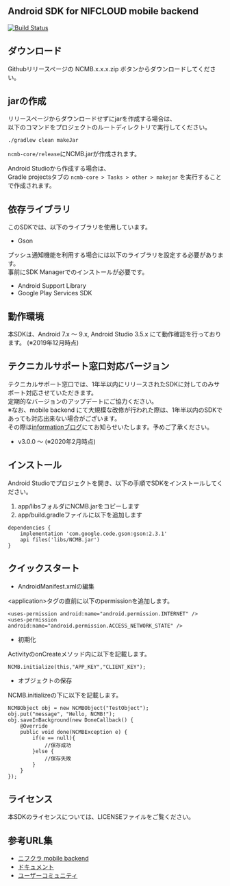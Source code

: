 ## Android SDK for NIFCLOUD mobile backend

[![Build Status](https://travis-ci.org/NIFCLOUD-mbaas/ncmb_android.svg?branch=master)](https://travis-ci.org/NIFCLOUD-mbaas/ncmb_android)

## ダウンロード

Githubリリースページの NCMB.x.x.x.zip ボタンからダウンロードしてください。

## jarの作成

リリースページからダウンロードせずにjarを作成する場合は、<br>
以下のコマンドをプロジェクトのルートディレクトリで実行してください。

```
./gradlew clean makeJar
```

`ncmb-core/release`にNCMB.jarが作成されます。

Android Studioから作成する場合は、<br>
Gradle projectsタブの `ncmb-core > Tasks > other > makejar` を実行することで作成されます。

## 依存ライブラリ

このSDKでは、以下のライブラリを使用しています。

- Gson

プッシュ通知機能を利用する場合には以下のライブラリを設定する必要があります。<br>
事前にSDK Managerでのインストールが必要です。

- Android Support Library
- Google Play Services SDK


## 動作環境

本SDKは、Android 7.x ～ 9.x, Android Studio 3.5.x にて動作確認を行っております。
(※2019年12月時点)

## テクニカルサポート窓口対応バージョン

テクニカルサポート窓口では、1年半以内にリリースされたSDKに対してのみサポート対応させていただきます。<br>
定期的なバージョンのアップデートにご協力ください。<br>
※なお、mobile backend にて大規模な改修が行われた際は、1年半以内のSDKであっても対応出来ない場合がございます。<br>
その際は[informationブログ](https://mbaas.nifcloud.com/info/)にてお知らせいたします。予めご了承ください。

- v3.0.0 ～ (※2020年2月時点)

## インストール

Android Studioでプロジェクトを開き、以下の手順でSDKをインストールしてください。

1. app/libsフォルダにNCMB.jarをコピーします
2. app/build.gradleファイルに以下を追加します

```
dependencies {
    implementation 'com.google.code.gson:gson:2.3.1'
    api files('libs/NCMB.jar')
}
```

## クイックスタート

* AndroidManifest.xmlの編集

&lt;application&gt;タグの直前に以下のpermissionを追加します。

```
<uses-permission android:name="android.permission.INTERNET" />
<uses-permission android:name="android.permission.ACCESS_NETWORK_STATE" />
```

* 初期化

ActivityのonCreateメソッド内に以下を記載します。

```
NCMB.initialize(this,"APP_KEY","CLIENT_KEY");
```

* オブジェクトの保存

NCMB.initializeの下に以下を記載します。

```
NCMBObject obj = new NCMBObject("TestObject");
obj.put("message", "Hello, NCMB!");
obj.saveInBackground(new DoneCallback() {
    @Override
    public void done(NCMBException e) {
        if(e == null){
            //保存成功
        }else {
            //保存失敗
        }
    }
});
```

## ライセンス

本SDKのライセンスについては、LICENSEファイルをご覧ください。

## 参考URL集

- [ニフクラ mobile backend](https://mbaas.nifcloud.com)
- [ドキュメント](https://mbaas.nifcloud.com/doc/current)
- [ユーザーコミュニティ](https://github.com/NIFCLOUD-mbaas/UserCommunity)

